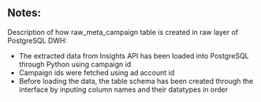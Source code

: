 ## Notes: ##

Description of how raw_meta_campaign table is created in raw layer of PostgreSQL DWH:
* The extracted data from Insights API has been loaded into PostgreSQL through Python using campaign id
* Campaign ids were fetched using ad account id
* Before loading the data, the table schema has been created through the interface by inputing column names and their datatypes in order
